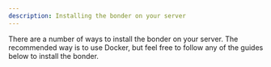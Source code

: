 ```yaml
---
description: Installing the bonder on your server
---
```


There are a number of ways to install the bonder on your server. The recommended way is to use Docker, but feel free to follow any of the guides below to install the bonder.

